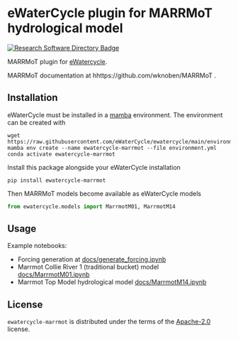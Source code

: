 # eWaterCycle plugin for MARRMoT hydrological model

[![Research Software Directory Badge](https://img.shields.io/badge/rsd-00a3e3.svg)](https://www.research-software.nl/software/ewatercycle-marrmot)

MARRMoT plugin for [eWatercycle](https://ewatercycle.readthedocs.io/).

MARRMoT documentation at hhttps://github.com/wknoben/MARRMoT .

## Installation

eWaterCycle must be installed in a [mamba](https://conda-forge.org/miniforge/) environment. The environment can be created with

```console
wget https://raw.githubusercontent.com/eWaterCycle/ewatercycle/main/environment.yml
mamba env create --name ewatercycle-marrmot --file environment.yml
conda activate ewatercycle-marrmot
```

Install this package alongside your eWaterCycle installation

```console
pip install ewatercycle-marrmot
```

Then MARRMoT models become available as eWaterCycle models

```python
from ewatercycle.models import MarrmotM01, MarrmotM14
```

## Usage

Example notebooks:

* Forcing generation at [docs/generate_forcing.ipynb](https://github.com/eWaterCycle/ewatercycle-marrmot/tree/main/docs/generate_forcing.ipynb)
* Marrmot Collie River 1 (traditional bucket) model [docs/MarrmotM01.ipynb](https://github.com/eWaterCycle/ewatercycle-marrmot/tree/main/docs/MarrmotM01.ipynb)
* Marrmot Top Model hydrological model [docs/MarrmotM14.ipynb](https://github.com/eWaterCycle/ewatercycle-marrmot/tree/main/docs/MarrmotM14.ipynb)

## License

`ewatercycle-marrmot` is distributed under the terms of the [Apache-2.0](https://spdx.org/licenses/Apache-2.0.html) license.
